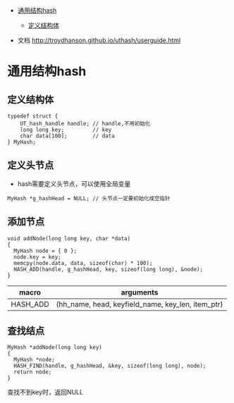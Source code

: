 - [通用结构hash](#----hash)
  * [定义结构体](#-----)

- 文档 http://troydhanson.github.io/uthash/userguide.html

# 通用结构hash
## 定义结构体
```
typedef struct {
    UT_hash_handle handle; // handle,不用初始化
    long long key;         // key
    char data[100];        // data
} MyHash;  
```
## 定义头节点
- hash需要定义头节点，可以使用全局变量
```
MyHash *g_hashHead = NULL; // 头节点一定要初始化成空指针
```
## 添加节点
```
void addNode(long long key, char *data)
{
  MyHash node = { 0 };
  node.key = key;
  memcpy(node.data, data, sizeof(char) * 100);
  HASH_ADD(handle, g_hashHead, key, sizeof(long long), &node);
}
```
|macro|arguments|
|:-:|:-:|
|HASH_ADD|(hh_name, head, keyfield_name, key_len, item_ptr)|

## 查找结点
```
MyHash *addNode(long long key)
{
  MyHash *node;
  HASH_FIND(handle, g_hashHead, &key, sizeof(long long), node);
  return node;
}
```
查找不到key时，返回NULL

